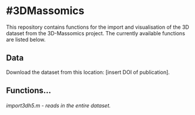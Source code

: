 #3DMassomics
===========
This repository contains functions for the import and visualisation of the 3D dataset from the 3D-Massomics project. The currently available functions are listed below.


## Data
Download the dataset from this location: [insert DOI of publication].  

## Functions...
###### import3dh5.m - reads in the entire dataset.
